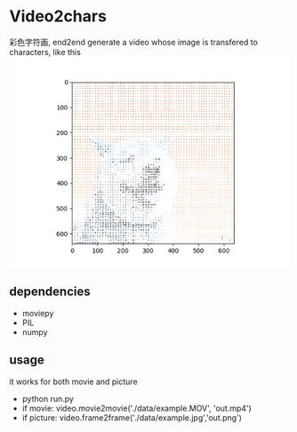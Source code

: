 ﻿# Video2chars
彩色字符画, end2end generate a video whose image is transfered to characters, like this
![result](https://github.com/LongxingTan/Video2chars/blob/master/out.png)

## dependencies
- moviepy
- PIL
- numpy

## usage
it works for both movie and picture
- python run.py
- if movie: video.movie2movie('./data/example.MOV', 'out.mp4')
- if picture: video.frame2frame('./data/example.jpg','out.png') 

